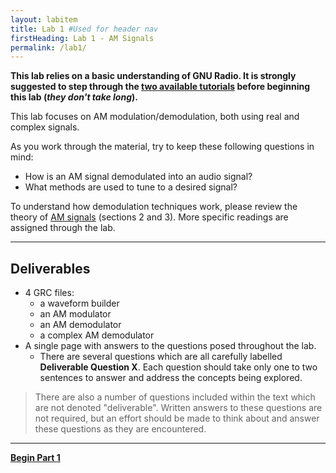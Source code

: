 ```yaml
---
layout: labitem
title: Lab 1 #Used for header nav
firstHeading: Lab 1 - AM Signals
permalink: /lab1/
---
```


**This lab relies on a basic understanding of GNU Radio. It is strongly suggested to step through the [two available tutorials](../_intro/introduction.md) before beginning this lab (_they don't take long_).**

This lab focuses on AM modulation/demodulation, both using real and complex signals.

As you work through the material, try to keep these following questions in mind:

- How is an AM signal demodulated into an audio signal?
- What methods are used to tune to a desired signal?

To understand how demodulation techniques work, please review the theory of [AM signals](../_docs/pdriessen_textbook.pdf) (sections 2 and 3). More specific readings are assigned through the lab.

---

## Deliverables

- 4 GRC files:
  - a waveform builder
  - an AM modulator
  - an AM demodulator
  - a complex AM demodulator
- A single page with answers to the questions posed throughout the lab.
  - There are several questions which are all carefully labelled **Deliverable Question X**. Each question should take only one to two sentences to answer and address the concepts being explored.

>There are also a number of questions included within the text which are not denoted "deliverable". Written answers to these questions are not required, but an effort should be made to think about and answer these questions as they are encountered.

---

[**Begin Part 1**](part1.md)
